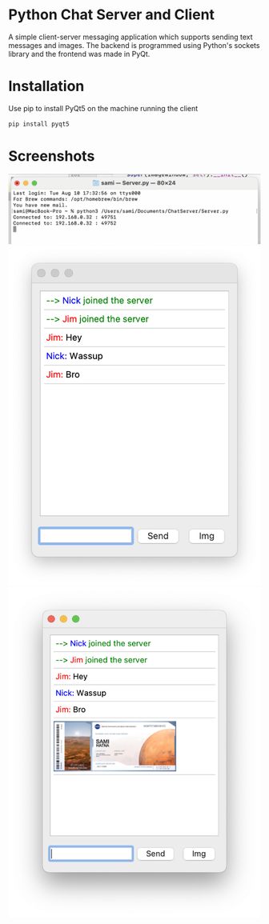 # Python Chat Server and Client

A simple client-server messaging application which supports sending text messages and images. The backend is programmed using Python's sockets library and the frontend was made in PyQt.

# Installation

Use pip to install PyQt5 on the machine running the client

```bash
pip install pyqt5
```

# Screenshots
![Server Screenshot](/screenshots/screenshot3.png)
![Client Screenshot](/screenshots/screenshot2.png)
![Client Screenshot](/screenshots/screenshot1.png)

